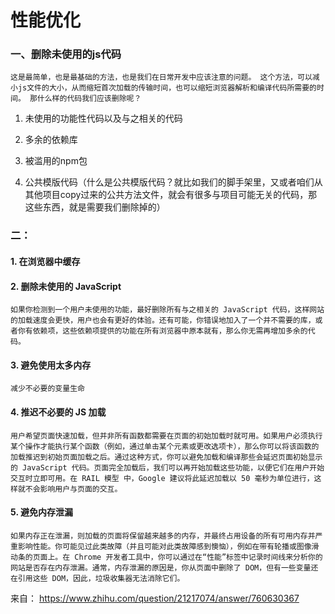 # 性能优化

### 一、删除未使用的js代码
    这是最简单，也是最基础的方法，也是我们在日常开发中应该注意的问题。 这个方法，可以减小js文件的大小，从而缩短首次加载的传输时间，也可以缩短浏览器解析和编译代码所需要的时间。 那什么样的代码我们应该删除呢？

1. 未使用的功能性代码以及与之相关的代码

2. 多余的依赖库

3. 被滥用的npm包

4. 公共模版代码（什么是公共模版代码？就比如我们的脚手架里，又或者咱们从其他项目copy过来的公共方法文件，就会有很多与项目可能无关的代码，那这些东西，就是需要我们删除掉的）


### 二： 
#### 1. 在浏览器中缓存
#### 2. 删除未使用的 JavaScript
    如果你检测到一个用户未使用的功能，最好删除所有与之相关的 JavaScript 代码，这样网站的加载速度会更快，用户也会有更好的体验。还有可能，你错误地加入了一个并不需要的库，或者你有依赖项，这些依赖项提供的功能在所有浏览器中原本就有，那么你无需再增加多余的代码。

#### 3. 避免使用太多内存
    减少不必要的变量生命

#### 4. 推迟不必要的 JS 加载
    用户希望页面快速加载，但并非所有函数都需要在页面的初始加载时就可用。如果用户必须执行某个操作才能执行某个函数（例如，通过单击某个元素或更改选项卡），那么你可以将该函数的加载推迟到初始页面加载之后。通过这种方式，你可以避免加载和编译那些会延迟页面初始显示的 JavaScript 代码。页面完全加载后，我们可以再开始加载这些功能，以便它们在用户开始交互时立即可用。在 RAIL 模型 中，Google 建议将此延迟加载以 50 毫秒为单位进行，这样就不会影响用户与页面的交互。


#### 5. 避免内存泄漏
    如果内存正在泄漏，则加载的页面将保留越来越多的内存，并最终占用设备的所有可用内存并严重影响性能。你可能见过此类故障（并且可能对此类故障感到懊恼），例如在带有轮播或图像滑动条的页面上。在 Chrome 开发者工具中，你可以通过在“性能”标签中记录时间线来分析你的网站是否存在内存泄漏。通常，内存泄漏的原因是，你从页面中删除了 DOM，但有一些变量还在引用这些 DOM，因此，垃圾收集器无法消除它们。

    
来自：
https://www.zhihu.com/question/21217074/answer/760630367